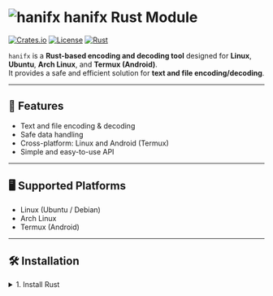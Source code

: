 # ![hanifx](https://via.placeholder.com/50) hanifx Rust Module

[![Crates.io](https://img.shields.io/crates/v/hanifx)](https://crates.io/crates/hanifx)
[![License](https://img.shields.io/badge/license-MIT-green)](LICENSE)
[![Rust](https://img.shields.io/badge/rust-1.80+-orange)](https://www.rust-lang.org/)

`hanifx` is a **Rust-based encoding and decoding tool** designed for **Linux**, **Ubuntu**, **Arch Linux**, and **Termux (Android)**.  
It provides a safe and efficient solution for **text and file encoding/decoding**.

---

## 🔧 Features

- Text and file encoding & decoding
- Safe data handling
- Cross-platform: Linux and Android (Termux)
- Simple and easy-to-use API

---

## 🖥 Supported Platforms

- Linux (Ubuntu / Debian)
- Arch Linux
- Termux (Android)

---

## 🛠 Installation

<details>
<summary>1. Install Rust</summary>

To use `hanifx`, you first need **Rust** and **Cargo** installed.


### Ubuntu / Debian:

```bash
sudo apt update
sudo apt install rust ('error problem try this⬇️')
apt install rust

### Arch linux sudoudo pacman -Syu
sudo pacman -S rust
rustc --versicargorgo --version

### Termux (Android):

pkg update && pkg upgrade
pkg install rust
rustc --version
cargo --version

> ⚠️ If rustup is not available in Termux, installing via pkg install rust works fine.



</details><details>
<summary>2. Install Hanifx Crate</summary>Once Rust and Cargo are installed, you can install hanifx:

cargo install hanifx

> ⚠️ To use hanifx in your own project, add it to your Cargo.toml:



[dependencies]
hanifx = "0.1.0"
